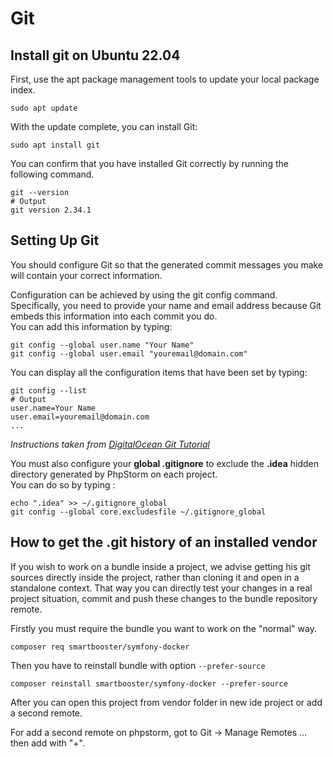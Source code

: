 # Git

## Install git on Ubuntu 22.04

First, use the apt package management tools to update your local package index.

```shell
sudo apt update
```

With the update complete, you can install Git:

```shell
sudo apt install git
```

You can confirm that you have installed Git correctly by running the following command.

```shell
git --version
# Output
git version 2.34.1
```

## Setting Up Git

You should configure Git so that the generated commit messages you make will contain your correct information.

Configuration can be achieved by using the git config command.  
Specifically, you need to provide your name and email address because Git embeds this information into each commit you do.  
You can add this information by typing:

```shell
git config --global user.name "Your Name"
git config --global user.email "youremail@domain.com"
```

You can display all the configuration items that have been set by typing:

```shell
git config --list
# Output
user.name=Your Name
user.email=youremail@domain.com
...
```

_Instructions taken from [DigitalOcean Git Tutorial](https://www.digitalocean.com/community/tutorials/how-to-install-git-on-ubuntu-22-04)_

You must also configure your **global .gitignore** to exclude the **.idea** hidden directory generated by PhpStorm on each project.  
You can do so by typing :

```shell
echo ".idea" >> ~/.gitignore_global
git config --global core.excludesfile ~/.gitignore_global
```

## How to get the .git history of an installed vendor

If you wish to work on a bundle inside a project, we advise getting his git sources directly inside the project, rather than cloning it and open in a standalone context.
That way you can directly test your changes in a real project situation, commit and push these changes to the bundle repository remote.

Firstly you must require the bundle you want to work on the "normal" way.
```shell
composer req smartbooster/symfony-docker
```

Then you have to reinstall bundle with option `--prefer-source`

```shell
composer reinstall smartbooster/symfony-docker --prefer-source
```

After you can open this project from vendor folder in new ide project or add a second remote.

For add a second remote on phpstorm, got to Git -> Manage Remotes ... then add with "+".
